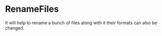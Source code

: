 # RenameFiles
It will help to rename a bunch of files along with it their formats can also be changed.
